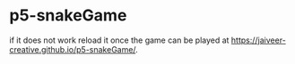 # p5-snakeGame
if it does not work reload it once 
the game can be played at https://jaiveer-creative.github.io/p5-snakeGame/.
